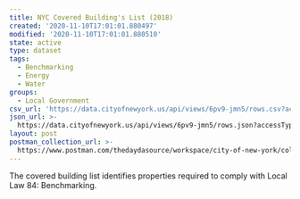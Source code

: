 ```yaml
---
title: NYC Covered Building's List (2018)
created: '2020-11-10T17:01:01.880497'
modified: '2020-11-10T17:01:01.880510'
state: active
type: dataset
tags:
  - Benchmarking
  - Energy
  - Water
groups:
  - Local Government
csv_url: 'https://data.cityofnewyork.us/api/views/6pv9-jmn5/rows.csv?accessType=DOWNLOAD'
json_url: >-
  https://data.cityofnewyork.us/api/views/6pv9-jmn5/rows.json?accessType=DOWNLOAD
layout: post
postman_collection_url: >-
  https://www.postman.com/thedaydasource/workspace/city-of-new-york/collection/15909983-286a9008-52db-492b-9b80-ad5e9c9d09e2
---
```

The covered building list identifies properties required to comply with Local Law 84: Benchmarking.
